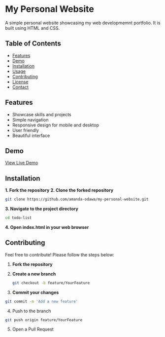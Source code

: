 # My Personal Website
A simple personal website showcasing my web developmemnt portfolio. It is built using HTML and CSS.

## Table of Contents
- [Features](#features)
- [Demo](#demo)
- [Installation](#installation)
- [Usage](#usage)
- [Contributing](#contributing)
- [License](#license)
- [Contact](#contact)

## Features
- Showcase skills and projects
- Simple navigation
- Responsive design for mobile and desktop
- User friendly
- Beautiful interface

## Demo
[View Live Demo](https://amanda-odawa.github.io/my-personal-website/)

## Installation
**1. Fork the repository**
**2. Clone the forked repository**

   ```bash
   git clone https://github.com/amanda-odawa/my-personal-website.git
```

**3. Navigate to the project directory**
```bash
cd todo-list
```
**4. Open index.html in your web browser**

## Contributing
Feel free to contribute! Please follow the steps below:
1. **Fork the repository**

2. **Create a new branch**

   ```bash
   git checkout -b feature/YourFeature

3. **Commit your changes**
```bash
git commit -m 'Add a new feature'
```
4. Push to the branch
```bash
git push origin feature/YourFeature
```
5. Open a Pull Request


